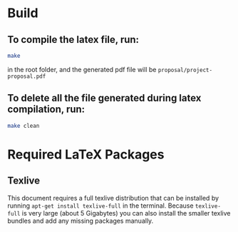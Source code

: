 # Build

## To compile the latex file, run:
```bash
make 
```
in the root folder, and the generated pdf file will be ``proposal/project-proposal.pdf``


## To delete all the file generated during latex compilation, run:
```bash
make clean
```

# Required LaTeX Packages
## Texlive

This document requires a full texlive distribution that can be installed by running
`apt-get install texlive-full` in the terminal. Because `texlive-full` is very
large (about 5 Gigabytes) you can also install the smaller texlive bundles and
add any missing packages manually.